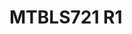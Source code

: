 <a name="material" />

# MTBLS721 R1
<script type="application/ld+json">
  {
    "@context": "https://schema.org/",
    "@type": "ChemicalSubstance",
    "http://purl.org/dc/terms/conformsTo":
      {
        "@type": "CreativeWork",
        "@id": "https://bioschemas.org/profiles/ChemicalSubstance/0.4-RELEASE/"
      },
    "@id": "https://egonw.github.io/nanowiki/nanowiki481.html#material",
    "name": "MTBLS721 R1",
    "sameAs": "http://127.0.0.1/mediawiki/index.php/Special:URIResolver/MTBLS721_R1"
  }
</script>

